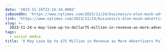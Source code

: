 ```yaml
---
date: '2023-11-24T22:16:34.000Z'
isBasedOn: 'https://www.nytimes.com/2023/11/24/business/x-elon-musk-advertisers.html'
link: 'https://www.nytimes.com/2023/11/24/business/x-elon-musk-advertisers.html'
slug: >-
  2023-11-24-x-may-lose-up-to-dollar75-million-in-revenue-as-more-advertisers-pull-out-the
tags:
  - social media
title: 'X May Lose Up to $75 Million in Revenue as More Advertisers Pull Out - The '
---
```


